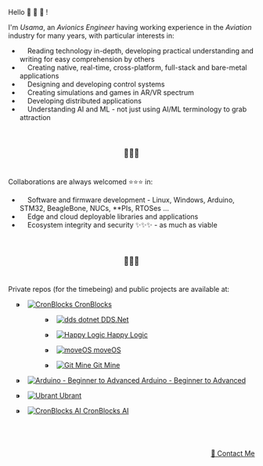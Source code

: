 Hello 👋 👋 👋 !

I'm *Usama*, an *Avionics Engineer* having working experience in the *Aviation* industry for many years, with particular interests in:

  - &nbsp; &nbsp; Reading technology in-depth, developing practical understanding and writing for easy comprehension by others
  - &nbsp; &nbsp; Creating native, real-time, cross-platform, full-stack and bare-metal applications
  - &nbsp; &nbsp; Designing and developing control systems
  - &nbsp; &nbsp; Creating simulations and games in AR/VR spectrum
  - &nbsp; &nbsp; Developing distributed applications
  - &nbsp; &nbsp; Understanding AI and ML - not just using AI/ML terminology to grab attraction


&nbsp;

<h3 align="center">💞️💞️💞️</h3>

# 

Collaborations are always welcomed :star::star::star: in:
  - &nbsp; &nbsp; Software and firmware development - Linux, Windows, Arduino, STM32, BeagleBone, NUCs, \*\*PIs, RTOSes ...
  - &nbsp; &nbsp; Edge and cloud deployable libraries and applications
  - &nbsp; &nbsp; Ecosystem integrity and security ✨✨✨ - as much as viable


&nbsp;

<h3 align="center">🌱🌱🌱</h3>

# 

Private repos (for the timebeing) and public projects are available at:


<p align="left">
  
<!-- CronBlocks -->
&nbsp; &nbsp; ⁍ &nbsp;&nbsp;
<a href="https://github.com/cronblocks">
  <img src="https://avatars.githubusercontent.com/u/86520771?s=48&v=4" alt="CronBlocks" />
CronBlocks</a>
    
  <!-- DDS.Net -->
  &nbsp;&nbsp; &nbsp; &nbsp; &nbsp; &nbsp; &nbsp; &nbsp; &nbsp; &nbsp; ⁍ &nbsp;&nbsp;
  <a href="https://github.com/dds-dotnet">
    <img src="https://avatars.githubusercontent.com/u/125957062?s=48&v=4" alt="dds dotnet" />
  DDS.Net</a>
    
  <!-- HappyLogic -->
  &nbsp;&nbsp; &nbsp; &nbsp; &nbsp; &nbsp; &nbsp; &nbsp; &nbsp; &nbsp; ⁍ &nbsp;&nbsp;
  <a href="https://github.com/happylogic">
    <img src="https://avatars.githubusercontent.com/u/132655798?s=48&v=4" alt="Happy Logic" />
  Happy Logic</a>
      
  <!-- moveOS -->
  &nbsp;&nbsp; &nbsp; &nbsp; &nbsp; &nbsp; &nbsp; &nbsp; &nbsp; &nbsp; ⁍ &nbsp;&nbsp;
  <a href="https://github.com/move-os">
    <img src="https://avatars.githubusercontent.com/u/116582302?s=48&v=4" alt="moveOS" />
  moveOS</a>
    
  <!-- Git Mine -->
  &nbsp;&nbsp; &nbsp; &nbsp; &nbsp; &nbsp; &nbsp; &nbsp; &nbsp; &nbsp; ⁍ &nbsp;&nbsp;
  <a href="https://github.com/git-mine">
    <img src="https://avatars.githubusercontent.com/u/125908595?s=48&v=4" alt="Git Mine" />
  Git Mine</a>



<!-- Arduino - Beginner to Advanced -->
&nbsp; &nbsp; ⁍ &nbsp;&nbsp;
<a href="https://github.com/arduino-ba">
  <img src="https://avatars.githubusercontent.com/u/121078777?s=48&v=4" alt="Arduino - Beginner to Advanced" />
Arduino - Beginner to Advanced</a>

<!-- Ubrant -->
&nbsp; &nbsp; ⁍ &nbsp;&nbsp;
<a href="https://github.com/ubrant">
  <img src="https://avatars.githubusercontent.com/u/87671848?s=48&v=4" alt="Ubrant" />
Ubrant</a>

<!-- CronBlocks AI -->
&nbsp; &nbsp; ⁍ &nbsp;&nbsp;
<a href="https://github.com/cronblocks-ai">
  <img src="https://avatars.githubusercontent.com/u/103107980?s=48&v=4" alt="CronBlocks AI" />
CronBlocks AI</a>

</p>


&nbsp;

# 
<p align="right"><a href="https://www.linkedin.com/in/usa-m">&#128231; Contact Me</a></p>
